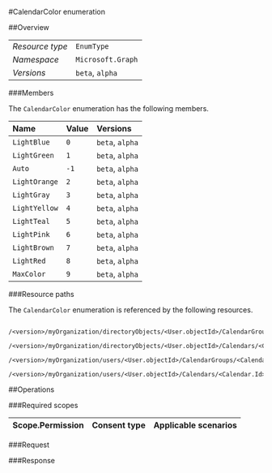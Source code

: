 #CalendarColor enumeration

 



##Overview

|  |  | 
| :-- | :-- | 
| _Resource type_ | `EnumType` | 
| _Namespace_ | `Microsoft.Graph` | 
| _Versions_ | `beta`, `alpha` | 


###Members

The `CalendarColor` enumeration has the following members. 

| Name | Value | Versions | 
| :-- | :-- | :-- | 
| `LightBlue` | `0` | `beta`, `alpha` | 
| `LightGreen` | `1` | `beta`, `alpha` | 
| `Auto` | `-1` | `beta`, `alpha` | 
| `LightOrange` | `2` | `beta`, `alpha` | 
| `LightGray` | `3` | `beta`, `alpha` | 
| `LightYellow` | `4` | `beta`, `alpha` | 
| `LightTeal` | `5` | `beta`, `alpha` | 
| `LightPink` | `6` | `beta`, `alpha` | 
| `LightBrown` | `7` | `beta`, `alpha` | 
| `LightRed` | `8` | `beta`, `alpha` | 
| `MaxColor` | `9` | `beta`, `alpha` | 


###Resource paths

The `CalendarColor` enumeration is referenced by the following resources. 

```
	/<version>/myOrganization/directoryObjects/<User.objectId>/CalendarGroups/<CalendarGroup.Id>/Calendars/<Calendar.Id>/Color
	/<version>/myOrganization/directoryObjects/<User.objectId>/Calendars/<Calendar.Id>/Color
	/<version>/myOrganization/users/<User.objectId>/CalendarGroups/<CalendarGroup.Id>/Calendars/<Calendar.Id>/Color
	/<version>/myOrganization/users/<User.objectId>/Calendars/<Calendar.Id>/Color
```



##Operations

 

###Required scopes

| Scope.Permission | Consent type | Applicable scenarios | 
| :-- | :-- | :-- | 
###Request

###Response



<!-- {
"type": "#page.annotation",
"tocPath": "EnumType/CalendarColor",
"section": "documentation"
} -->